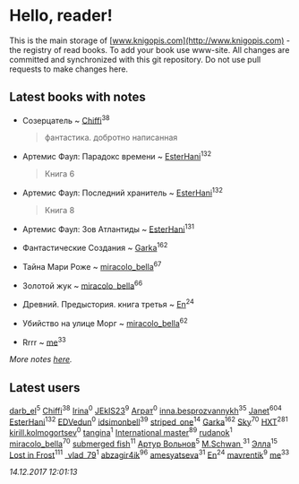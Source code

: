 # Hello, reader!
This is the main storage of [www.knigopis.com](http://www.knigopis.com) - the registry of read books.
To add your book use www-site. All changes are committed and synchronized with this git repository.
Do not use pull requests to make changes here.


## Latest books with notes
* Созерцатель ~ [Chiffi](users/105/105831994080785626680-google)<sup>38</sup>
    > фантастика. добротно написанная

* Артемис Фаул: Парадокс времени ~ [EsterHani](users/305/30558181-vkontakte)<sup>132</sup>
    > Книга 6

* Артемис Фаул: Последний хранитель ~ [EsterHani](users/305/30558181-vkontakte)<sup>132</sup>
    > Книга 8

* Артемис Фаул: Зов Атлантиды ~ [EsterHani](users/305/30558181-vkontakte)<sup>131</sup>

* Фантастические Создания ~ [Garka](users/115/115753719718250012620-google)<sup>162</sup>

* Тайна Мари Роже ~ [miracolo_bella](users/180/180139283-vkontakte)<sup>67</sup>

* Золотой жук ~ [miracolo_bella](users/180/180139283-vkontakte)<sup>66</sup>

* Древний. Предыстория. книга третья ~ [En](users/333/333646551-vkontakte)<sup>24</sup>

* Убийство на улице Морг ~ [miracolo_bella](users/180/180139283-vkontakte)<sup>62</sup>

* Rrrr ~ [me](users/381/381417697-yandex)<sup>33</sup>


_More notes [here](latest_books_with_notes.md)._


## Latest users
[darb_el](users/184/184135339-vkontakte)<sup>5</sup> 
[Chiffi](users/105/105831994080785626680-google)<sup>38</sup> 
[Irina](users/136/1369298866493181-facebook)<sup>0</sup> 
[JEkIS23](users/115/115604603872979762940-google)<sup>9</sup> 
[Аграт](users/299/299943456-vkontakte)<sup>0</sup> 
[inna.besprozvannykh](users/733/73323849-yandex)<sup>35</sup> 
[Janet](users/108/108113656204404967440-google)<sup>604</sup> 
[EsterHani](users/305/30558181-vkontakte)<sup>132</sup> 
[EDVedun](users/112/112906369786975469815-google)<sup>0</sup> 
[idsimonbell](users/380/380554090-vkontakte)<sup>39</sup> 
[striped_one](users/249/249815548-vkontakte)<sup>14</sup> 
[Garka](users/115/115753719718250012620-google)<sup>162</sup> 
[Sky](users/118/118049897850017649660-google)<sup>70</sup> 
[HXT](users/100/100002563462782-facebook)<sup>281</sup> 
[kirill.kolmogortsev](users/192/192728266-vkontakte)<sup>0</sup> 
[tangina](users/101/10155555907294681-facebook)<sup>1</sup> 
[International master](users/741/74140988-vkontakte)<sup>89</sup> 
[rudanok](users/107/107182375378136908346-google)<sup>1</sup> 
[miracolo_bella](users/180/180139283-vkontakte)<sup>70</sup> 
[submerged fish](users/471/471364154-yandex)<sup>11</sup> 
[Артур Вольнов](users/225/225880893-vkontakte)<sup>5</sup> 
[M.Schwan ](users/101/101892939810731181399-google)<sup>31</sup> 
[Элла](users/100/1002037069862545-facebook)<sup>15</sup> 
[Lost in Frost](users/103/103293621948650602575-google)<sup>111</sup> 
[_vlad_79](users/396/396799852-vkontakte)<sup>1</sup> 
[abzagir4ik](users/362/3621623-vkontakte)<sup>96</sup> 
[amesyatseva](users/335/3358937-vkontakte)<sup>31</sup> 
[En](users/333/333646551-vkontakte)<sup>24</sup> 
[mavrentik](users/200/200666735-vkontakte)<sup>9</sup> 
[me](users/381/381417697-yandex)<sup>33</sup> 


_14.12.2017 12:01:13_
